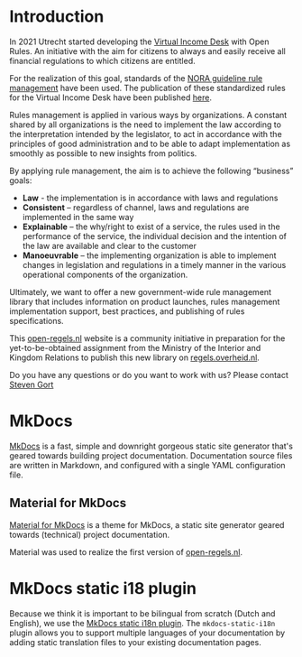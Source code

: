 # Introduction

In 2021 Utrecht started developing the [Virtual Income Desk](https://opensource.pleio.nl/news/view/bc7443c1-483c-4aca-8a8f-16f2a954ff4f/het-virtueel-inkomstenloket) with Open Rules. An initiative with the aim for citizens to always and easily receive all financial regulations to which citizens are entitled.

For the realization of this goal, standards of the [NORA guideline rule management](https://www.noraonline.nl/wiki/Leidraad_Regelbeheer) have been used. The publication of these standardized rules for the Virtual Income Desk have been published [here](https://open-regels.nl/en/methoden/ALEF/).

Rules management is applied in various ways by organizations. A constant shared by all organizations is the need to implement the law according to the interpretation intended by the legislator, to act in accordance with the principles of good administration and to be able to adapt implementation as smoothly as possible to new insights from politics.

By applying rule management, the aim is to achieve the following “business” goals:

- **Law** - the implementation is in accordance with laws and regulations
- **Consistent** – regardless of channel, laws and regulations are implemented in the same way
- **Explainable** – the why/right to exist of a service, the rules used in the performance of the service, the individual decision and the intention of the law are available and clear to the customer
- **Manoeuvrable** – the implementing organization is able to implement changes in legislation and regulations in a timely manner in the various operational components of the organization.

Ultimately, we want to offer a new government-wide rule management library that includes information on product launches, rules management implementation support, best practices, and publishing of rules specifications.

This [open-regels.nl](https://open-regels.nl) website is a community initiative in preparation for the yet-to-be-obtained assignment from the Ministry of the Interior and Kingdom Relations to publish this new library on [regels.overheid.nl](https://regels.overheid.nl).

Do you have any questions or do you want to work with us? Please contact [Steven Gort](mailto:steven.gort@ictu.nl)

# MkDocs

[MkDocs](https://www.mkdocs.org/) is a fast, simple and downright gorgeous static site generator that's geared towards building project documentation. Documentation source files are written in Markdown, and configured with a single YAML configuration file.

## Material for MkDocs

[Material for MkDocs](https://squidfunk.github.io/mkdocs-material/) is a theme for MkDocs, a static site generator geared towards (technical) project documentation.

Material was used to realize the first version of [open-regels.nl](https://open-regels.nl).

# MkDocs static i18 plugin

Because we think it is important to be bilingual from scratch (Dutch and English), we use the [MkDocs static i18n plugin](https://github.com/ultrabug/mkdocs-static-i18n/). The `mkdocs-static-i18n` plugin allows you to support multiple languages of your documentation by adding static translation files to your existing documentation pages.